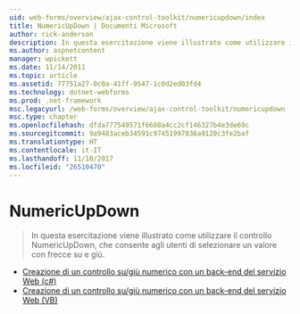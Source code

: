 ```yaml
---
uid: web-forms/overview/ajax-control-toolkit/numericupdown/index
title: NumericUpDown | Documenti Microsoft
author: rick-anderson
description: In questa esercitazione viene illustrato come utilizzare il controllo NumericUpDown, che consente agli utenti di selezionare un valore con frecce su e giù.
ms.author: aspnetcontent
manager: wpickett
ms.date: 11/14/2011
ms.topic: article
ms.assetid: 77751a27-0c0a-41ff-9547-1c0d2ed03fd4
ms.technology: dotnet-webforms
ms.prod: .net-framework
msc.legacyurl: /web-forms/overview/ajax-control-toolkit/numericupdown
msc.type: chapter
ms.openlocfilehash: dfda777549571f6608a4cc2cf146327b4e3de69c
ms.sourcegitcommit: 9a9483aceb34591c97451997036a9120c3fe2baf
ms.translationtype: HT
ms.contentlocale: it-IT
ms.lasthandoff: 11/10/2017
ms.locfileid: "26510470"
---
```

<a name="numericupdown"></a>NumericUpDown
====================
> In questa esercitazione viene illustrato come utilizzare il controllo NumericUpDown, che consente agli utenti di selezionare un valore con frecce su e giù.


- [Creazione di un controllo su/giù numerico con un back-end del servizio Web (c#)](creating-a-numeric-up-down-control-with-a-web-service-backend-cs.md)
- [Creazione di un controllo su/giù numerico con un back-end del servizio Web (VB)](creating-a-numeric-up-down-control-with-a-web-service-backend-vb.md)
